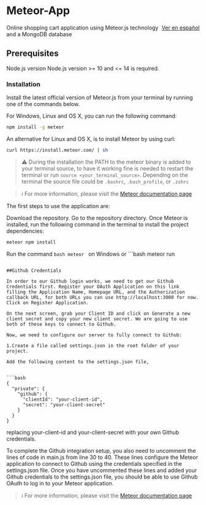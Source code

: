 # Meteor-App

<a href="./README.es.md" style="float: right;">Ver en español</a>

Online shopping cart application using Meteor.js technology and a MongoDB database

## Prerequisites

  Node.js version
  Node.js version &gt;= 10 and &lt;= 14 is required.

### Installation

Install the latest official version of Meteor.js from your terminal by running one of the commands below.

For Windows, Linux and OS X, you can run the following command:

```bash
npm install -g meteor
```

An alternative for Linux and OS X, is to install Meteor by using curl:

```bash
curl https://install.meteor.com/ | sh
```

> ⚠️ During the installation the PATH to the meteor binary is added to your terminal source, to have it working fine is needed to restart the terminal or run `source <your_terminal_source>`. Depending on the terminal the source file
could be `.bashrc`, `.bash_profile`, or `.zshrc`

> ℹ️ For more information, please visit the [Meteor documentation page](https://docs.meteor.com/install.html)

The first steps to use the application are:


  Download the repository.
  Go to the repository directory.
  Once Meteor is installed, run the following command in the terminal to       install the project dependencies:
  
  ```bash
meteor npm install
```

Run the command  ```bash
meteor
``` on Windows or  ```bash
meteor run
``` on Linux to start the application on localhost

##Github Credentials

In order to our Github login works, we need to get our Github Credentials first. Register your OAuth Application on this link filling the Application Name, Homepage URL, and the Authorization callback URL, for both URLs you can use http://localhost:3000 for now. Click on Register Application.

On the next screen, grab your Client ID and click on Generate a new client secret and copy your new client secret. We are going to use both of these keys to connect to Github.

Now, we need to configure our server to fully connect to Github:

1.Create a file called settings.json in the root folder of your project. 

Add the following content to the settings.json file, 


```bash
{
  "private": {
    "github": {
      "clientId": "your-client-id",
      "secret": "your-client-secret"
    }
  }
}
```

replacing your-client-id and your-client-secret with your own Github credentials.

To complete the Github integration setup, you also need to uncomment the lines of code in main.js from line 30 to 40. These lines configure the Meteor application to connect to Github using the credentials specified in the settings.json file. Once you have uncommented these lines and added your Github credentials to the settings.json file, you should be able to use Github OAuth to log in to your Meteor application.

> ℹ️  For more information, please visit the [Meteor documentation page](https://react-tutorial.meteor.com/simple-todos/08-adding-login-with-github.html)
